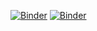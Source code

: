 [![Binder](https://img.shields.io/badge/launch-binder-brightgreen.svg)](https://mybinder.org/v2/gh/jupyter-xeus/xeus-cling/stable?filepath=notebooks/xcpp.ipynb)
[![Binder](https://img.shields.io/badge/launch-binder-brightgreen.svg)](https://mybinder.org/v2/gh/jupyter-xeus/xeus-cling/stable?filepath=notebooks/coursework1.ipynb)